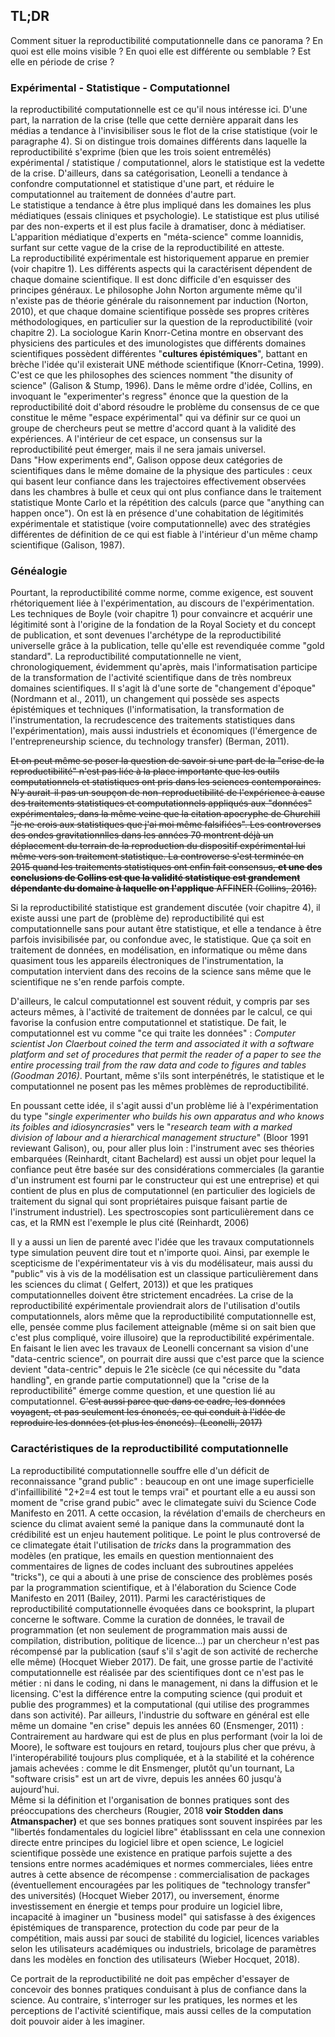 TL;DR
-----
Comment situer la reproductibilité computationnelle dans ce panorama ? En quoi est elle moins visible ? En quoi elle est différente ou semblable ? Est elle en période de crise ?

### Expérimental - Statistique - Computationnel
la reproductibilité computationnelle est ce qu'il nous intéresse ici. D'une part, la narration de la crise (telle que cette dernière apparait dans les médias a tendance à l'invisibiliser sous le flot de la crise statistique (voir le paragraphe 4). Si on distingue trois domaines différents dans laquelle la reproductibilité s'exprime (bien que les trois soient entremêlés) expérimental / statistique / computationnel, alors le statistique est la vedette de la crise. D'ailleurs, dans sa catégorisation, Leonelli a tendance à confondre computationnel et statistique d'une part, et réduire le computationnel au traitement de données d'autre part.   
Le statistique a tendance à être plus impliqué dans les domaines les plus médiatiques  (essais cliniques et psychologie). Le statistique est plus utilisé par des non-experts et il est plus facile à dramatiser, donc à médiatiser. L'apparition médiatique d'experts en "méta-science" comme Ioannidis, surfant sur cette vague de la crise de la reproductibilité en atteste.  
La reproductibilité expérimentale est historiquement apparue en premier (voir chapitre 1). Les différents aspects qui la caractérisent dépendent de chaque domaine scientifique. Il est donc difficile d'en esquisser des principes généraux. Le philosophe John Norton argumente même qu'il n'existe pas de théorie générale du raisonnement par induction (Norton, 2010), et que chaque domaine scientifique possède ses propres critères méthodologiques, en particulier sur la question de la reproductibilité (voir chapitre 2). La sociologue Karin Knorr-Cetina montre en observant des physiciens des particules et des imunologistes que différents domaines scientifiques possèdent différentes "**cultures épistémiques**", battant en brèche l'idée qu'il existerait UNE méthode scientifique (Knorr-Cetina, 1999). C'est ce que les philosophes des sciences nomment "the disunity of science" (Galison & Stump, 1996). Dans le même ordre d'idée, Collins, en invoquant le "experimenter's regress" énonce que la question de la reproductibilité doit d'abord résoudre le problème du consensus de ce que constitue le même "espace expérimental" qui va définir sur ce quoi un groupe de chercheurs peut se mettre d'accord quant à la validité des expériences. A l'intérieur de cet espace, un consensus sur la reproductibilité peut émerger, mais il ne sera jamais universel.  
Dans "How experiments end", Galison oppose deux catégories de scientifiques dans le même domaine de la physique des particules : ceux qui basent leur confiance dans les trajectoires effectivement observées dans les chambres à bulle et ceux qui ont plus confiance dans le traitement statistique Monte Carlo et la répétition des calculs (parce que "anything can happen once"). On est là en présence d'une cohabitation de légitimités expérimentale et statistique (voire computationnelle) avec des stratégies différentes de définition de ce qui est fiable à l'intérieur d'un même champ scientifique (Galison, 1987).

### Généalogie
Pourtant, la reproductibilité comme norme, comme exigence, est souvent rhétoriquement liée à l'expérimentation, au discours de l'expérimentation. Les techniques de Boyle (voir chapitre 1) pour convaincre et acquérir une légitimité sont à l'origine de la fondation de la Royal Society et du concept de publication, et sont devenues l'archétype de la reproductibilité universelle grâce à la publication, telle qu'elle est revendiquée comme "gold standard". La reproductibilité computationnelle ne vient, chronologiquement, évidemment qu'après, mais l'informatisation participe de la transformation de l'activité scientifique dans de très nombreux domaines scientifiques. Il s'agit là d'une sorte de "changement d'époque" (Nordmann et al., 2011), un changement qui possède ses aspects épistémiques et techniques (l'informatisation, la transformation de l'instrumentation, la recrudescence des traitements statistiques dans l'expérimentation), mais aussi industriels et économiques (l'émergence de l'entrepreneurship science, du technology transfer) (Berman, 2011).

~~Et on peut même se poser la question de savoir si une part de la "crise de la reproductibilité" n'est pas liée à la place importante que les outils computationnels et statistiques ont pris dans les sciences contemporaines. N'y aurait-il pas un soupçon de non-reproductibilité de l'expérience à cause des traitements statistiques et computationnels appliqués aux "données" expérimentales, dans la même veine que la citation apocryphe de Churchill "je ne crois aux statistiques que j'ai moi même falsifiées". Les controverses des ondes gravitationnlles dans les années 70 montrent déjà un déplacement du terrain de la reproduction du dispositif expérimental lui même vers son traitement statistique. La controverse s'est terminée en 2015 quand les traitements statistiques ont enfin fait consensus, __et une des conclusions de Collins est que la validité statistique est grandement dépendante du domaine à laquelle on l'applique__ AFFINER (Collins, 2016).~~

Si la reproductibilité statistique est grandement discutée (voir chapitre 4), il existe aussi une part de (problème de) reproductibilité qui est computationnelle sans pour autant être statistique, et elle a tendance à être parfois invisibilisée par, ou confondue avec, le statistique. Que ça soit en traitement de données, en modélisation, en informatique ou même dans quasiment tous les appareils électroniques de l'instrumentation, la computation intervient dans des recoins de la science sans même que le scientifique ne s'en rende parfois compte.

D'ailleurs, le calcul computationnel est souvent réduit, y compris par ses acteurs mêmes, à l'activité de traitement de données par le calcul, ce qui favorise la confusion entre computationnel et statistique. De fait, le computationnel est vu comme "ce qui traite les données" : *Computer scientist Jon Claerbout coined the term and associated it with a software platform and set of procedures that permit the reader of a paper to see the entire processing trail from the raw data and code to figures and tables (Goodman 2016)*. Pourtant, même s'ils sont interpénétrés, le statistique et le computationnel ne posent pas les mêmes problèmes de reproductibilité.

En poussant cette idée, il s'agit aussi d'un problème lié à l'expérimentation du type "*single experimenter who builds his own apparatus and who knows its foibles and idiosyncrasies*" vers le "*research team with a marked division of labour and a hierarchical management structure*" (Bloor 1991 reviewant Galison), ou, pour aller plus loin : l'instrument avec ses théories embarquées (Reinhardt, citant Bachelard) est aussi un objet pour lequel la confiance peut être basée sur des considérations commerciales (la garantie d'un instrument est fourni par le constructeur qui est une entreprise) et qui contient de plus en plus de computationnel (en particulier des logiciels de traitement du signal qui sont propriétaires puisque faisant partie de l'instrument industriel). Les spectroscopies sont particulièrement dans ce cas, et la RMN est l'exemple le plus cité (Reinhardt, 2006)

Il y a aussi un lien de parenté avec l'idée que les travaux computationnels type simulation peuvent dire tout et n'importe quoi. Ainsi, par exemple le scepticisme de l'expérimentateur vis à vis du modélisateur, mais aussi du "public" vis à vis de la modélisation est un classique particulièrement dans les sciences du climat ( Gelfert, 2013))  et que les pratiques computationnelles doivent être strictement encadrées. La crise de la reproductibilité expérimentale proviendrait alors de l'utilisation d'outils computationnels, alors même que la reproductibilité computationnelle est, elle, pensée comme plus facilement atteignable (même si on sait bien que c'est plus compliqué, voire illusoire) que la reproductibilité expérimentale. 
En faisant le lien avec les travaux de Leonelli concernant sa vision d'une "data-centric science", on pourrait dire aussi que c'est parce que la science devient "data-centric" depuis le 21e sicècle (ce qui nécessite du "data handling", en grande partie computationnel) que la "crise de la reproductibilité" émerge comme question, et une question lié au computationnel. ~~C'est aussi parce que dans ce cadre, les données voyagent, et pas seulement les énoncés, ce qui conduit à l'idée de reproduire les données (et plus les énoncés). (Leonelli, 2017)~~

### Caractéristiques de la reproductibilité computationnelle
La reproductibilité computationnelle souffre elle d'un déficit de reconnaissance "grand public" : beaucoup en ont une image superficielle d'infaillibilité "2+2=4 est tout le temps vrai" et pourtant elle a eu aussi son moment de "crise grand pubic" avec le climategate suivi du Science Code Manifesto en 2011. A cette occasion, la révélation d'emails de chercheurs en science du climat avaient semé la panique dans la communauté dont la crédibilité est un enjeu hautement politique. Le point le plus controversé de ce climategate était l'utilisation de *tricks* dans la programmation des modèles (en pratique, les emails en question mentionnaient des commentaires de lignes de codes incluant des subroutines appelées "tricks"), ce qui a abouti à une prise de conscience des problèmes posés par la programmation scientifique, et à l'élaboration du Science Code Manifesto en 2011 (Bailey, 2011).
Parmi les caractéristiques de reproductibilité computationnelle évoquées dans ce booksprint, la plupart concerne le software. Comme la curation de données, le travail de programmation (et non seulement de programmation mais aussi de compilation, distribution, politique de licence...) par un chercheur n'est pas récompensé par la publication (sauf s'il s'agit de son activité de recherche elle même) (Hocquet Wieber 2017). De fait, une grosse partie de l'activité computationnelle est réalisée par des scientifiques dont ce n'est pas le métier : ni dans le coding, ni dans le management, ni dans la diffusion et le licensing. C'est la différence entre la computing science (qui produit et publie des programmes) et la computational (qui utilise des programmes dans son activité). Par ailleurs, l'industrie du software en général est elle même un domaine "en crise" depuis les années 60 (Ensmenger, 2011) : Contrairement au hardware qui est de plus en plus performant (voir la loi de Moore), le software est toujours en retard, toujours plus cher que prévu, à l'interopérabilité toujours plus compliquée, et à la stabilité et la cohérence jamais achevées : comme le dit Ensmenger, plutôt qu'un tournant, La "software crisis" est un art de vivre, depuis les années 60 jusqu'à aujourd'hui.  
Même si la définition et l'organisation de bonnes pratiques sont des préoccupations des chercheurs (Rougier, 2018 __voir Stodden dans Atmanspacher)__ et que ses bonnes pratiques sont souvent inspirées par les "libertés fondamentales du logiciel libre" établisssant en cela une connexion directe entre principes du logiciel libre et open science, Le logiciel scientifique possède une existence en pratique parfois sujette a des tensions entre normes académiques et normes commerciales, liées entre autres à cette absence de récompense : commercialisation de packages (éventuellement encouragées par les politiques de "technology transfer" des universités) (Hocquet Wieber 2017), ou inversement, énorme investissement en énergie et temps pour produire un logiciel libre, incapacité à imaginer un "business model" qui satisfasse à des éxigences épistémiques de transparence, protection du code par peur de la compétition, mais aussi par souci de stabilité du logiciel, licences variables selon les utilisateurs académiques ou industriels, bricolage de paramètres dans les modèles en fonction des utilisateurs (Wieber Hocquet, 2018). 

Ce portrait de la reproductibilité ne doit pas empêcher d'essayer de concevoir des bonnes pratiques conduisant à plus de confiance dans la science. Au contraire, s'interroger sur les pratiques, les normes et les perceptions de l'activité scientifique, mais aussi celles de la computation doit pouvoir aider à les imaginer.

